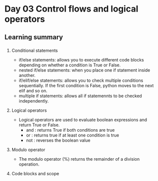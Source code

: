# **Day 03 Control flows and logical operators**

## Learning summary

###
1. Conditional statements

    - if/else statements: allows you to execute different code blocks depending on whether a condition is True or False.
    - nested if/else statements: when you place one if statement inside another.
    - if/elif/else statements: allows you to check multiple conditions sequentially. If the first condition is False, python moves to the next elif and so on.
    - multiple if statements: allows all if statemennts to be checked independently.

2. Logical operators

    - Logical operators are used to evaluate boolean expressions and return True or False.
        - and : returns True if both conditions are true
        - or : returns true if at least one condition is true
        - not : reverses the boolean value

3. Modulo operator

    - The modulo operator (%) returns the remainder of a division operation.

4. Code blocks and scope
